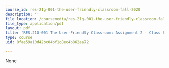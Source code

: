 ```yaml
---
course_id: res-21g-001-the-user-friendly-classroom-fall-2020
description: ''
file_location: /coursemedia/res-21g-001-the-user-friendly-classroom-fall-2020/8fae59a10d42bc04bf1c8ec4b862aa72_MITRES_21G_001F20_Assn2.pdf
file_type: application/pdf
layout: pdf
title: 'RES.21G-001 The User-Friendly Classroom: Assignment 2 - Class Evaluations'
type: course
uid: 8fae59a10d42bc04bf1c8ec4b862aa72

---
```

None